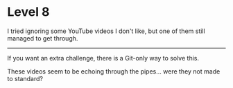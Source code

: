 Level 8
=======

I tried ignoring some YouTube videos I don't like, but one of them still managed to get through.

* * *

If you want an extra challenge, there is a Git-only way to solve this.

These videos seem to be echoing through the pipes... were they not made to standard?
